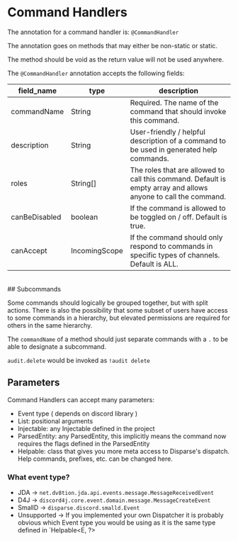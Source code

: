 # Command Handlers

The annotation for a command handler is: `@CommandHandler`

The annotation goes on methods that may either be non-static or static.

The method should be void as the return value will not be used anywhere.

The `@CommandHandler` annotation accepts the following fields:

| field_name    | type          | description                                                                                                     |
|---------------|---------------|-----------------------------------------------------------------------------------------------------------------|
| commandName   | String        | Required.  The name of the command that should invoke this command.                                             |
| description   | String        | User-friendly / helpful description of a command to be used in generated help commands.                         |
| roles         | String[]      | The roles that are allowed to call this command.  Default is empty array and allows anyone to call the command. |
| canBeDisabled | boolean       | If the command is allowed to be toggled on / off.  Default is true.                                             |
| canAccept     | IncomingScope | If the command should only respond to commands in specific types of channels.  Default is ALL.                  |

<br />
## Subcommands

Some commands should logically be grouped together, but with split actions.  There is also the possibility that some subset of users have access to some commands in a hierarchy, but elevated permissions are required for others in the same hierarchy.

The `commandName` of a method should just separate commands with a `.` to be able to designate a subcommand.

`audit.delete` would be invoked as `!audit delete`

## Parameters

Command Handlers can accept many parameters:

- Event type ( depends on discord library )
- List<String>: positional arguments
- Injectable: any Injectable defined in the project
- ParsedEntity: any ParsedEntity, this implicitly means the command now requires the flags defined in the ParsedEntity
- Helpable: class that gives you more meta access to Disparse's dispatch.  Help commands, prefixes, etc. can be changed here.

### What event type?

- JDA -> `net.dv8tion.jda.api.events.message.MessageReceivedEvent`
- D4J -> `discord4j.core.event.domain.message.MessageCreateEvent`
- SmallD -> `disparse.discord.smalld.Event`
- Unsupported -> If you implemented your own Dispatcher it is probably obvious which Event type you would be using as it is the same type defined in `Helpable<E, ?>
